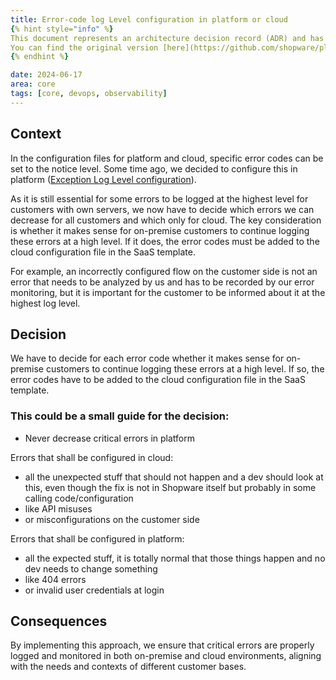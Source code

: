 ```yaml
---
title: Error-code log Level configuration in platform or cloud
{% hint style="info" %}
This document represents an architecture decision record (ADR) and has been mirrored from the ADR section in our Shopware 6 repository.
You can find the original version [here](https://github.com/shopware/platform/blob/trunk/adr/2024-06-17-error-code-log-level-configuration-in-cloud-and-platform.md)
{% endhint %}

date: 2024-06-17
area: core
tags: [core, devops, observability]
---
```


## Context
In the configuration files for platform and cloud, specific error codes can be set to the notice level.
Some time ago, we decided to configure this in platform ([Exception Log Level configuration](2023-05-25-exception-log-levels.md)).

As it is still essential for some errors to be logged at the highest level for customers with own servers, we now have to decide which errors we can decrease for all customers and which only for cloud. The key consideration is whether it makes sense for on-premise customers to continue logging these errors at a high level. If it does, the error codes must be added to the cloud configuration file in the SaaS template.

For example, an incorrectly configured flow on the customer side is not an error that needs to be analyzed by us and has to be recorded by our error monitoring, but it is important for the customer to be informed about it at the highest log level.

## Decision

We have to decide for each error code whether it makes sense for on-premise customers to continue logging these errors at a high level. If so, the error codes have to be added to the cloud configuration file in the SaaS template.

### This could be a small guide for the decision:
* Never decrease critical errors in platform

Errors that shall be configured in cloud:
* all the unexpected stuff that should not happen and a dev should look at this, even though the fix is not in Shopware itself but probably in some calling code/configuration
* like API misuses
* or misconfigurations on the customer side

Errors that shall be configured in platform:
* all the expected stuff, it is totally normal that those things happen and no dev needs to change something
* like 404 errors
* or invalid user credentials at login


## Consequences

By implementing this approach, we ensure that critical errors are properly logged and monitored in both on-premise and cloud environments, aligning with the needs and contexts of different customer bases.
